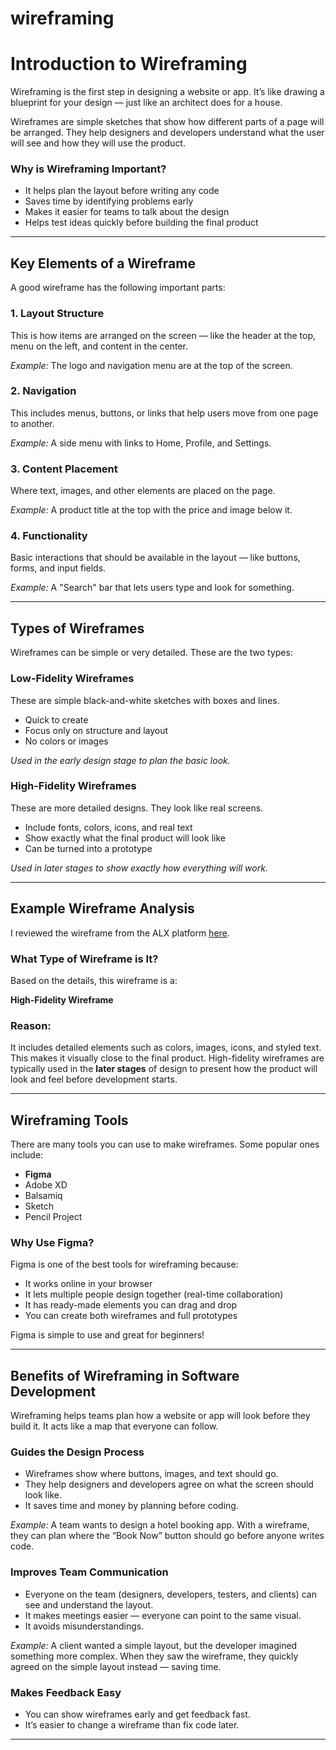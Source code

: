 # wireframing

# Introduction to Wireframing

Wireframing is the first step in designing a website or app. It’s like drawing a blueprint for your design — just like an architect does for a house.

Wireframes are simple sketches that show how different parts of a page will be arranged. They help designers and developers understand what the user will see and how they will use the product.

###  Why is Wireframing Important?

- It helps plan the layout before writing any code
- Saves time by identifying problems early
- Makes it easier for teams to talk about the design
- Helps test ideas quickly before building the final product

---

## Key Elements of a Wireframe

A good wireframe has the following important parts:

### 1. Layout Structure
This is how items are arranged on the screen — like the header at the top, menu on the left, and content in the center.

*Example:* The logo and navigation menu are at the top of the screen.

### 2. Navigation
This includes menus, buttons, or links that help users move from one page to another.

*Example:* A side menu with links to Home, Profile, and Settings.

### 3. Content Placement
Where text, images, and other elements are placed on the page.

*Example:* A product title at the top with the price and image below it.

### 4.  Functionality
Basic interactions that should be available in the layout — like buttons, forms, and input fields.

*Example:* A "Search" bar that lets users type and look for something.

---

## Types of Wireframes

Wireframes can be simple or very detailed. These are the two types:

### Low-Fidelity Wireframes
These are simple black-and-white sketches with boxes and lines.

- Quick to create
- Focus only on structure and layout
- No colors or images

*Used in the early design stage to plan the basic look.*

###  High-Fidelity Wireframes
These are more detailed designs. They look like real screens.

- Include fonts, colors, icons, and real text
- Show exactly what the final product will look like
- Can be turned into a prototype

*Used in later stages to show exactly how everything will work.*

---

## Example Wireframe Analysis

I reviewed the wireframe from the ALX platform [here](https://savanna.alxafrica.com/rltoken/HnTbrzrJX1IfPIxugo8Uvw).

### What Type of Wireframe is It?

Based on the details, this wireframe is a:

**High-Fidelity Wireframe**

### Reason:

It includes detailed elements such as colors, images, icons, and styled text. This makes it visually close to the final product. High-fidelity wireframes are typically used in the **later stages** of design to present how the product will look and feel before development starts.

---

## Wireframing Tools

There are many tools you can use to make wireframes. Some popular ones include:

- **Figma**
- Adobe XD
- Balsamiq
- Sketch
- Pencil Project

### Why Use Figma?

Figma is one of the best tools for wireframing because:

- It works online in your browser
- It lets multiple people design together (real-time collaboration)
- It has ready-made elements you can drag and drop
- You can create both wireframes and full prototypes

Figma is simple to use and great for beginners!

---

##  Benefits of Wireframing in Software Development

Wireframing helps teams plan how a website or app will look before they build it. It acts like a map that everyone can follow.

###  Guides the Design Process
- Wireframes show where buttons, images, and text should go.
- They help designers and developers agree on what the screen should look like.
- It saves time and money by planning before coding.

*Example:* A team wants to design a hotel booking app. With a wireframe, they can plan where the “Book Now” button should go before anyone writes code.

### Improves Team Communication
- Everyone on the team (designers, developers, testers, and clients) can see and understand the layout.
- It makes meetings easier — everyone can point to the same visual.
- It avoids misunderstandings.

*Example:* A client wanted a simple layout, but the developer imagined something more complex. When they saw the wireframe, they quickly agreed on the simple layout instead — saving time.

###  Makes Feedback Easy
- You can show wireframes early and get feedback fast.
- It’s easier to change a wireframe than fix code later.

---

